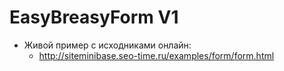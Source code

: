 
# EasyBreasyForm V1
 * Живой пример с исходниками онлайн:
     * http://siteminibase.seo-time.ru/examples/form/form.html
